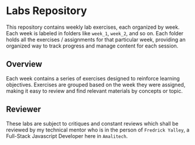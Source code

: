 # Labs Repository

This repository contains weekly lab exercises, each organized by week. Each week is labeled in folders like `week_1`, `week_2`, and so on. Each folder holds all the exercises / assignments for that particular week, providing an organized way to track progress and manage content for each session.

## Overview

Each week contains a series of exercises designed to reinforce learning objectives. Exercises are grouped based on the week they were assigned, making it easy to review and find relevant materials by concepts or topic.

## Reviewer

These labs are subject to critiques and constant reviews which shall be reviewed by my technical mentor who is in the person of `Fredrick Yalley`, a Full-Stack Javascript Developer here in `Amalitech`.
